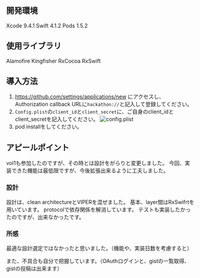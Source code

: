 ## 開発環境
Xcode 9.4.1
Swift 4.1.2
Pods 1.5.2

## 使用ライブラリ
Alamofire
Kingfisher
RxCocoa
RxSwift

## 導入方法
1. https://github.com/settings/applications/new にアクセスし、Authorization callback URLに`hackathon://`と記入して登録してください。
2. `Config.plist`の`client_id`と`client_secret`に、ご自身のclient_idとclient_secretを記入してください。
![config.plist](https://github.com/tomoyamatsuyama/git-push-hackathon/blob/develop/tomoyamatsuyama/Config_plist.png)
3. pod installをしてください。

## アピールポイント
vol1も参加したのですが、その時とは設計をがらりと変更しました。
今回、実装できた機能は最低限ですが、今後拡張出来るように工夫しました。

### 設計
設計は、clean architectureとVIPERを混ぜました。
基本、layer間はRxSwifrtを用いています。
protocolで依存関係を解消しています。
テストも実装したかったのですが、出来なかったです。

### 所感
最適な設計選定ではなかったと思いました。（機能や、実装日数を考慮すると）

また、不具合も自分で把握しています。（OAuthログインと、gistの一覧取得、gistの投稿は出来ます）


